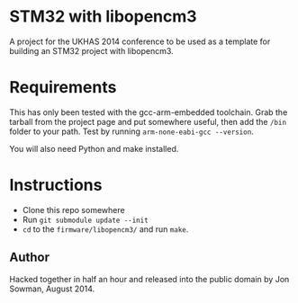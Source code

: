 STM32 with libopencm3
=====================

A project for the UKHAS 2014 conference to be used as a template for building
an STM32 project with libopencm3.  

# Requirements
This has only been tested with the gcc-arm-embedded toolchain. Grab the tarball
from the project page and put somewhere useful, then add the `/bin` folder to
your path. Test by running `arm-none-eabi-gcc --version`.  

You will also need Python and make installed.  

# Instructions

* Clone this repo somewhere
* Run `git submodule update --init`
* `cd` to the `firmware/libopencm3/` and run `make`.

## Author

Hacked together in half an hour and released into the public domain by Jon
Sowman, August 2014.  

